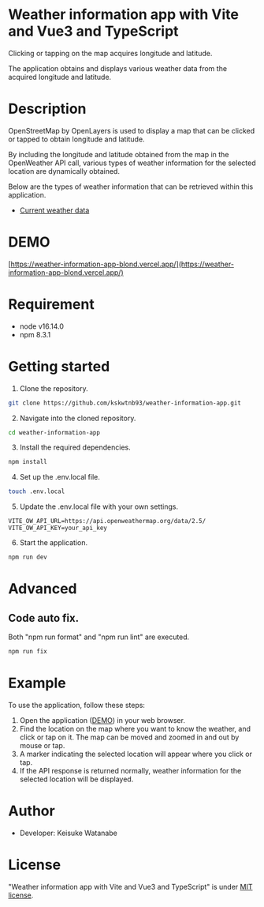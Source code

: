 # Weather information app with Vite and Vue3 and TypeScript

Clicking or tapping on the map acquires longitude and latitude.

The application obtains and displays various weather data from the acquired longitude and latitude.

# Description

OpenStreetMap by OpenLayers is used to display a map that can be clicked or tapped to obtain longitude and latitude.

By including the longitude and latitude obtained from the map in the OpenWeather API call, various types of weather information for the selected location are dynamically obtained.

Below are the types of weather information that can be retrieved within this application.

- [Current weather data](https://openweathermap.org/current)

# DEMO

[https://weather-information-app-blond.vercel.app/](https://weather-information-app-blond.vercel.app/)

# Requirement

- node v16.14.0
- npm 8.3.1

# Getting started

1. Clone the repository.

```bash
git clone https://github.com/kskwtnb93/weather-information-app.git
```

2. Navigate into the cloned repository.

```bash
cd weather-information-app
```

3. Install the required dependencies.

```bash
npm install
```

4. Set up the .env.local file.

```bash
touch .env.local
```

5. Update the .env.local file with your own settings.

```.env.local
VITE_OW_API_URL=https://api.openweathermap.org/data/2.5/
VITE_OW_API_KEY=your_api_key
```

6. Start the application.

```bash
npm run dev
```

# Advanced

## Code auto fix.

Both "npm run format" and "npm run lint" are executed.

```bash
npm run fix
```

# Example

To use the application, follow these steps:

1. Open the application ([DEMO](https://weather-information-app-blond.vercel.app/)) in your web browser.
2. Find the location on the map where you want to know the weather, and click or tap on it. The map can be moved and zoomed in and out by mouse or tap.
3. A marker indicating the selected location will appear where you click or tap.
4. If the API response is returned normally, weather information for the selected location will be displayed.

# Author

- Developer: Keisuke Watanabe

# License

"Weather information app with Vite and Vue3 and TypeScript" is under [MIT license](https://en.wikipedia.org/wiki/MIT_License).
